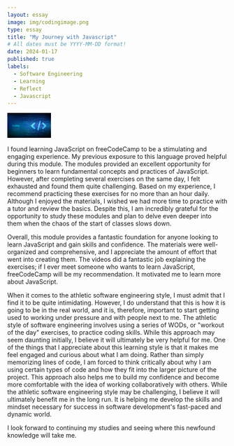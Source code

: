 ```yaml
---
layout: essay
image: img/codingimage.png
type: essay
title: "My Journey with Javascript"
# All dates must be YYYY-MM-DD format!
date: 2024-01-17
published: true
labels:
  - Software Engineering
  - Learning
  - Reflect
  - Javascript
---
```



<img width="100px" class="rounded float-start pe-4" src="../img/codingimage.png">

I found learning JavaScript on freeCodeCamp to be a stimulating and engaging experience. My previous exposure to this language proved helpful during this module. The modules provided an excellent opportunity for beginners to learn fundamental concepts and practices of JavaScript. However, after completing several exercises on the same day, I felt exhausted and found them quite challenging. Based on my experience, I recommend practicing these exercises for no more than an hour daily. Although I enjoyed the materials, I wished we had more time to practice with a tutor and review the basics. Despite this, I am incredibly grateful for the opportunity to study these modules and plan to delve even deeper into them when the chaos of the start of classes slows down.

Overall, this module provides a fantastic foundation for anyone looking to learn JavaScript and gain skills and confidence. The materials were well-organized and comprehensive, and I appreciate the amount of effort that went into creating them. The videos did a fantastic job explaining the exercises; if I ever meet someone who wants to learn JavaScript, freeCodeCamp will be my recommendation. It motivated me to learn more about JavaScript. 

When it comes to the athletic software engineering style, I must admit that I find it to be quite intimidating. However, I do understand that this is how it is going to be in the real world, and it is, therefore, important to start getting used to working under pressure and with people next to me. The athletic style of software engineering involves using a series of WODs, or "workout of the day" exercises, to practice coding skills. While this approach may seem daunting initially, I believe it will ultimately be very helpful for me. One of the things that I appreciate about this learning style is that it makes me feel engaged and curious about what I am doing. Rather than simply memorizing lines of code, I am forced to think critically about why I am using certain types of code and how they fit into the larger picture of the project. This approach also helps me to build my confidence and become more comfortable with the idea of working collaboratively with others.
While the athletic software engineering style may be challenging, I believe it will ultimately benefit me in the long run. It is helping me develop the skills and mindset necessary for success in software development's fast-paced and dynamic world.

I look forward to continuing my studies and seeing where this newfound knowledge will take me.


